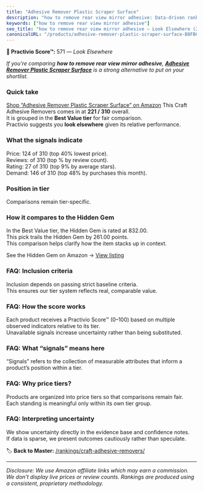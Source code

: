 ```yaml
---
title: "Adhesive Remover Plastic Scraper Surface"
description: "how to remove rear view mirror adhesive: Data-driven ranking using the Practivio Score™. Positioned by quality, value, demand, findability, momentum."
keywords: ["how to remove rear view mirror adhesive"]
seo_title: "how to remove rear view mirror adhesive — Look Elsewhere (2025)"
canonicalURL: "/products/adhesive-remover-plastic-scraper-surface-B0FBGJKS23/"
---
```


**🚫 Practivio Score™:** 571 — _Look Elsewhere_


*If you're comparing **how to remove rear view mirror adhesive**, **[Adhesive Remover Plastic Scraper Surface](https://www.amazon.com/dp/B0FBGJKS23?tag=practivio-20)** is a strong alternative to put on your shortlist.*
### Quick take
[Shop “Adhesive Remover Plastic Scraper Surface” on Amazon](https://www.amazon.com/dp/B0FBGJKS23?tag=practivio-20)
This Craft Adhesive Removers comes in at **221 / 310** overall.  
It is grouped in the **Best Value tier** for fair comparison.  
Practivio suggests you **look elsewhere** given its relative performance.

### What the signals indicate
Price: 124 of 310 (top 40% lowest price).  
Reviews:  of 310 (top % by review count).  
Rating: 27 of 310 (top 9% by average stars).  
Demand: 146 of 310 (top 48% by purchases this month).

### Position in tier
Comparisons remain tier-specific.

### How it compares to the Hidden Gem
In the Best Value tier, the Hidden Gem is rated at 832.00.  
This pick trails the Hidden Gem by 261.00 points.  
This comparison helps clarify how the item stacks up in context.  

See the Hidden Gem on Amazon → [View listing](https://www.amazon.com/dp/B0CJNS7RV1?tag=practivio-20)

### FAQ: Inclusion criteria
Inclusion depends on passing strict baseline criteria.  
This ensures our tier system reflects real, comparable value.

### FAQ: How the score works
Each product receives a Practivio Score™ (0–100) based on multiple observed indicators relative to its tier.  
Unavailable signals increase uncertainty rather than being substituted.

### FAQ: What “signals” means here
“Signals” refers to the collection of measurable attributes that inform a product’s position within a tier.

### FAQ: Why price tiers?
Products are organized into price tiers so that comparisons remain fair.  
Each standing is meaningful only within its own tier group.

### FAQ: Interpreting uncertainty
We show uncertainty directly in the evidence base and confidence notes.  
If data is sparse, we present outcomes cautiously rather than speculate.


🏷️ **Back to Master:** [/rankings/craft-adhesive-removers/](/rankings/craft-adhesive-removers/)

---
_Disclosure: We use Amazon affiliate links which may earn a commission. We don’t display live prices or review counts. Rankings are produced using a consistent, proprietary methodology._
